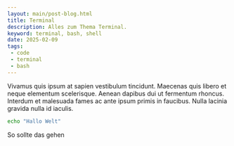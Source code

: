 ```yaml
---
layout: main/post-blog.html
title: Terminal
description: Alles zum Thema Terminal.
keyword: terminal, bash, shell
date: 2025-02-09
tags:
 - code
 - terminal
 - bash
---
```


Vivamus quis ipsum at sapien vestibulum tincidunt. Maecenas quis libero et neque elementum scelerisque. Aenean dapibus dui ut fermentum rhoncus. Interdum et malesuada fames ac ante ipsum primis in faucibus. Nulla lacinia gravida nulla id iaculis.

```bash
echo "Hallo Welt"
```

So sollte das gehen
